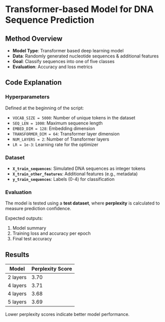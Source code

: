 # **Transformer-based Model for DNA Sequence Prediction**

## **Method Overview**
- **Model Type**: Transformer based deep learning model
- **Data**: Randomly generated nucleotide sequences & additional features
- **Goal**: Classify sequences into one of five classes
- **Evaluation**: Accuracy and loss metrics

## **Code Explanation**
### **Hyperparameters**
Defined at the beginning of the script:
- `VOCAB_SIZE = 5000`: Number of unique tokens in the dataset
- `SEQ_LEN = 1000`: Maximum sequence length
- `EMBED_DIM = 128`: Embedding dimension
- `TRANSFORMER_DIM = 64`: Transformer layer dimension
- `NUM_LAYERS = 2`: Number of Transformer layers
- `LR = 1e-3`: Learning rate for the optimizer

### **Dataset**
- **`X_train_sequences`**: Simulated DNA sequences as integer tokens
- **`X_train_other_features`**: Additional features (e.g., metadata)
- **`y_train_sequences`**: Labels (0-4) for classification

### **Evaluation**
The model is tested using a **test dataset**, where **perplexity** is calculated to measure prediction confidence.

Expected outputs:
1. Model summary
2. Training loss and accuracy per epoch
3. Final test accuracy

## **Results**
| Model         | Perplexity Score |
|--------------|--------------|
| 2 layers | 3.70       |
| 4 layers | 3.71       |
| 4 layers | 3.68       |
| 5 layers | 3.69       |

Lower perplexity scores indicate better model performance.
